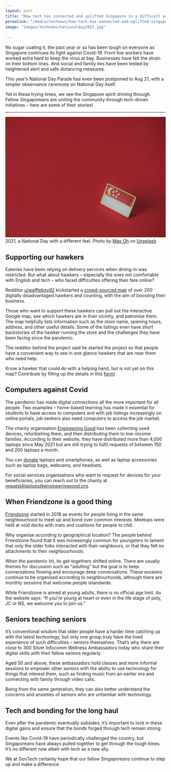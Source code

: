 ```yaml
---
layout: post
title: "How tech has connected and uplifted Singapore in a difficult year"
permalink: "/media/technews/how-tech-has-connected-and-uplifted-singapore-in-a-difficult-year"
image: "images/technews/nationalday2021.jpg"

---
```

No sugar coating it, the past year or so has been tough on everyone as Singapore continues its fight against Covid-19. Front line workers have worked extra hard to keep the virus at bay. Businesses have felt the strain on their bottom lines. And social and family ties have been tested by heightened alert and safe distancing measures.

This year’s National Day Parade has even been postponed to Aug 21, with a simpler observance ceremony on National Day itself. 

Yet in these trying times, we see the Singapore spirit shining through. Fellow Singaporeans are uniting the community through tech-driven initiatives – here are some of their stories!

---

![National Day is once again, different](/images/technews/nationalday2021.jpg)
2021, a National Day with a different feel. 
Photo by <a href="https://unsplash.com/@maxoh?utm_source=unsplash&utm_medium=referral&utm_content=creditCopyText">Max Oh</a> on <a href="https://unsplash.com/s/photos/singapore-flag?utm_source=unsplash&utm_medium=referral&utm_content=creditCopyText">Unsplash</a>
  



## **Supporting our hawkers**

Eateries have been relying on delivery services when dining-in was restricted. But what about hawkers – especially the ones not comfortable with English and tech –  who faced difficulties offering their fare online?

Redditor [u/waffleboy92](https://www.reddit.com/user/waffleboy92/) kickstarted a [crowd-sourced map](https://www.google.com/maps/d/u/0/viewer?mid=1XcpTiJpt_O-Rw6Wu8qrtCm_Ek9VUgIDF&ll=1.3749635417556823%2C103.8857052285117&z=12) of over 200 digitally disadvantaged hawkers and counting, with the aim of boosting their business. 

Those who want to support these hawkers can pull out the interactive Google map, see which hawkers are in their vicinity, and patronise them. The map helpfully lists information such as the store name, opening hours, address, and other useful details. Some of the listings even have short backstories of the hawker running the store and the challenges they have been facing since the pandemic. 

The redditor behind the project said he started the project so that people have a convenient way to see in one glance hawkers that are near them who need help. 

Know a hawker that could do with a helping hand, but is not yet on this map? Contribute by filling up the details in this [form!](https://docs.google.com/forms/d/1kFwMnj8LLdujRLRsFZ5gAnDDBaFJdjI_HN9NWfQPWQg/viewform?edit_requested=true) 

## **Computers against Covid**

The pandemic has made digital connections all the more important for all people. Two examples – home-based learning has made it essential for students to have access to computers and with job listings increasingly on online portals, job seekers also need computers to access the job market. 

The charity organisation [Engineering Good](https://engineeringgood.org/digital-inclusion/cac/) has been collecting used devices, refurbishing them, and then distributing them to low-income families. According to their website, they have distributed more than 4,000 laptops since May 2021 but are still trying to fulfil requests of between 150 and 200 laptops a month. 

You can [donate](https://docs.google.com/forms/d/1DBdIFS-28WoLg1fBXoMFPKzsVv0OYxFVkhxl_B8NzrQ/viewform?edit_requested=true) laptops and smartphones, as well as laptop accessories such as laptop bags, webcams, and headsets.  

For social services organisations who want to request for devices for your beneficiaries, you can reach out to the charity at [request4laptops@engineeringgood.org](mailto:request4laptops@engineeringgood.org). 


## **When Friendzone is a good thing**

[Friendzone](https://friendzone.sg) started in 2018 as events for people living in the same neighbourhood to meet up and bond over common interests. Meetups were held at void decks with mats and cushions for people to chill. 

Why organise according to geographical location? The people behind Friendzone found that it was increasingly common for youngsters to lament that only the older folks interacted with their neighbours, or that they felt no attachments to their neighbourhoods. 

When the pandemic hit, its get-togethers shifted online. There are usually themes for discussion such as “adulting” but the goal is to keep conversations flowing and encourage deep conversations. These sessions continue to be organised according to neighbourhoods, although there are monthly sessions that welcome people islandwide. 

While Friendzone is aimed at young adults, there is no official age limit. As the website says: “If you're young at heart or even in the life stage of poly, JC or NS, we welcome you to join us.”

## **Seniors teaching seniors**

It’s conventional wisdom that older people have a harder time catching up with the latest technology, but only one group truly have the lived experience of such difficulties – seniors themselves.
That’s why there are close to 300 Silver Infocomm Wellness Ambassadors today who share their digital skills with their fellow seniors regularly. 

Aged 50 and above, these ambassadors hold classes and more informal sessions to empower other seniors with the ability to use technology for things that interest them, such as finding music from an earlier era and connecting with family through video calls. 

Being from the same generation, they can also better understand the concerns and anxieties of seniors who are unfamiliar with technology. 



## **Tech and bonding for the long haul**

Even after the pandemic eventually subsides, it’s important to lock in these digital gains and ensure that the bonds forged through tech remain strong. 

Events like Covid-19 have periodically challenged the country, but Singaporeans have always pulled together to get through the tough times. It’s no different now albeit with tech as a new ally. 

We at GovTech certainly hope that our fellow Singaporeans continue to step up and make a difference.

